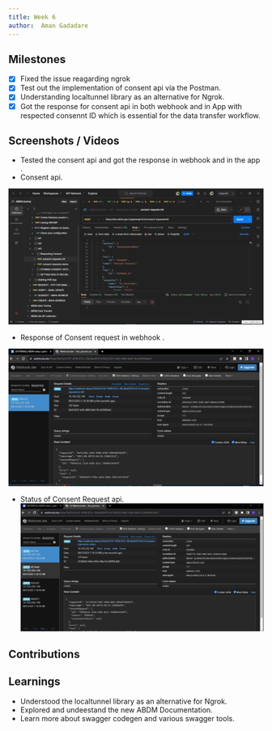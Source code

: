 ```yaml
---
title: Week 6
author:  Aman Gadadare
---
```

## Milestones
- [x] Fixed the issue reagarding ngrok 
- [x] Test out the implementation of consent api   via the Postman. 
- [x] Understanding localtunnel library  as an alternative for Ngrok. 
- [x] Got the response for consent api in both webhook and in App with respected consennt ID which is essential for the data transfer workflow.

## Screenshots / Videos 
- Tested the consent api and got the response in webhook and in the app .
- Consent  api.

![ Consent api  ](https://github.com/AmanGadadare/c4gt-milestones/blob/C4GT-Milestones-DT-ABDM-%5D/assets/consent_api.PNG?raw=true)

- Response of Consent request in webhook .

![ Consent request](https://github.com/AmanGadadare/c4gt-milestones/blob/C4GT-Milestones-DT-ABDM-%5D/assets/consent_response.PNG?raw=true)

- Status of Consent Request api.
![ Consent request](https://github.com/AmanGadadare/c4gt-milestones/blob/C4GT-Milestones-DT-ABDM-%5D/assets/req_denied_consent.PNG?raw=true)

## Contributions

## Learnings
- Understood the  localtunnel library  as an alternative for Ngrok.
- Explored and undeestand the new ABDM Documentation.
- Learn more about  swagger codegen and various swagger tools.

  
